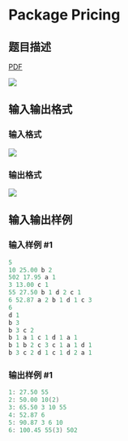 # Package Pricing

## 题目描述

[problemUrl]: https://uva.onlinejudge.org/index.php?option=com_onlinejudge&Itemid=8&category=4&page=show_problem&problem=169

[PDF](https://uva.onlinejudge.org/external/2/p233.pdf)

![](https://cdn.luogu.com.cn/upload/vjudge_pic/UVA233/b3ca3fc0b8afa137b8f55e2ddf9d8b77826ea975.png)

## 输入输出格式

### 输入格式

![](https://cdn.luogu.com.cn/upload/vjudge_pic/UVA233/6c6e5b1a8cfd510af91a8f1848f825e429f14951.png)

### 输出格式

![](https://cdn.luogu.com.cn/upload/vjudge_pic/UVA233/88141df8c6d15242d8ee4e442d72b082902ac3bf.png)

## 输入输出样例

### 输入样例 #1

```cpp
5
10 25.00 b 2
502 17.95 a 1
3 13.00 c 1
55 27.50 b 1 d 2 c 1
6 52.87 a 2 b 1 d 1 c 3
6
d 1
b 3
b 3 c 2
b 1 a 1 c 1 d 1 a 1
b 1 b 2 c 3 c 1 a 1 d 1
b 3 c 2 d 1 c 1 d 2 a 1
```


### 输出样例 #1

```cpp
1: 27.50 55
2: 50.00 10(2)
3: 65.50 3 10 55
4: 52.87 6
5: 90.87 3 6 10
6: 100.45 55(3) 502
```


